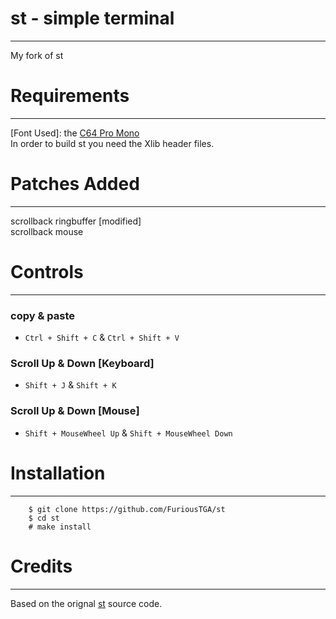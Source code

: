 # st - simple terminal
--------------------
My fork of st


# Requirements
--------------------
[Font Used]: the [C64 Pro Mono](https://style64.org/c64-truetype)<br>
In order to build st you need the Xlib header files.


# Patches Added
--------------------
scrollback ringbuffer [modified]<br>
scrollback mouse


# Controls
--------------------
### copy & paste
- `Ctrl + Shift + C` & `Ctrl + Shift + V` 

### Scroll Up & Down [Keyboard]
- `Shift + J` & `Shift + K` 

### Scroll Up & Down [Mouse]
- `Shift + MouseWheel Up` & `Shift + MouseWheel Down` 

# Installation
------------
```
    $ git clone https://github.com/FuriousTGA/st
    $ cd st
    # make install
```


# Credits
------------
Based on the orignal [st](https://st.suckless.org/) source code.

